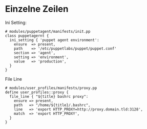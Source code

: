 # Einzelne Zeilen

Ini Setting:


    # modules/puppetagent/manifests/init.pp
    class puppetagernt {
      ini_setting { 'puppet agent environment':
        ensure  => present,
        path    => '/etc/puppetlabs/puppet/puppet.conf'
        section => 'agent',
        setting => 'environment',
        value   => 'production',
      }
    }

File Line

    # modules/user_profiles/manifests/proxy.pp
    define user_profiles::proxy {
      file_line { "${title} bashrc proxy":
        ensure => present,
        path   => "/home/${title}/.bashrc",
        line   => 'export HTTP_PROXY=http://proxy.domain.tld:3128',
        match  => 'export HTTP_PROXY',
      }
    }

